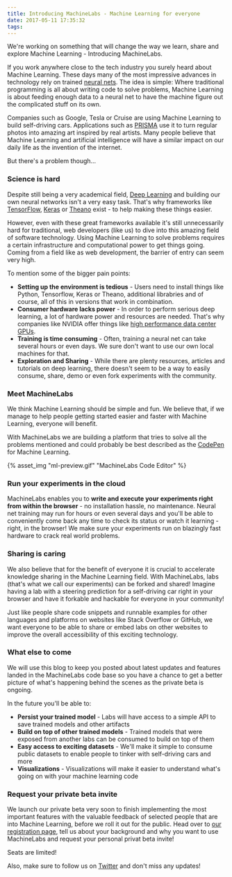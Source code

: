 ```yaml
---
title: Introducing MachineLabs - Machine Learning for everyone
date: 2017-05-11 17:35:32
tags:
---
```


We're working on something that will change the way we learn, share and explore Machine Learning - Introducing MachineLabs.

<!-- more -->

If you work anywhere close to the tech industry you surely heard about Machine Learning. These days many of the most impressive advances in technology rely on trained [neural nets](https://en.wikipedia.org/wiki/Artificial_neural_network). The idea is simple: Where traditional programming is all about writing code to solve problems, Machine Learning is about feeding enough data to a neural net to have the machine figure out the complicated stuff on its own.

Companies such as Google, Tesla or Cruise are using Machine Learning to build self-driving cars. Applications such as [PRISMA](https://prisma-ai.com/) use it to turn regular photos into amazing art inspired by real artists. Many people believe that Machine Learning and artificial intelligence will have a similar impact on our daily life as the invention of the internet.

But there's a problem though...

### Science is hard

Despite still being a very academical field, [Deep Learning](https://en.wikipedia.org/wiki/Deep_learning) and building our own neural networks isn't a very easy task. That's why frameworks like [TensorFlow](https://www.tensorflow.org/), [Keras](https://keras.io/) or [Theano](http://deeplearning.net/software/theano/) exist - to help making these things easier.

However, even with these great frameworks available it's still unnecessarily hard for traditional, web developers (like us) to dive into this amazing field of software technology. Using Machine Learning to solve problems requires a certain infrastructure and computational power to get things going. Coming from a field like as web development, the barrier of entry can seem very high.

To mention some of the bigger pain points:

- **Setting up the environment is tedious** - Users need to install things like Python, Tensorflow, Keras or Theano, additional librabries and of course, all of this in versions that work in combination.
- **Consumer hardware lacks power** - In order to perform serious deep learning, a lot of hardware power and resources are needed. That's why companies like NVIDIA offer things like [high performance data center GPUs](https://www.nvidia.com/en-us/data-center/tesla/).
- **Training is time consuming** - Often, training a neural net can take several hours or even days. We sure don't want to use our own local machines for that.
- **Exploration and Sharing** - While there are plenty resources, articles and tutorials on deep learning, there doesn't seem to be a way to easily consume, share, demo or even fork experiments with the community.

### Meet MachineLabs

We think Machine Learning should be simple and fun. We believe that, if we manage to help people getting started easier and faster with Machine Learning, everyone will benefit.

With MachineLabs we are building a platform that tries to solve all the problems mentioned and could probably be best described as the [CodePen](http://codepen.io/) for Machine Learning.

{% asset_img "ml-preview.gif" "MachineLabs Code Editor" %}

### Run your experiments in the cloud

MachineLabs enables you to **write and execute your experiments right from within the browser** - no installation hassle, no maintenance. Neural net training may run for hours or even several days and you'll be able to conveniently come back any time to check its status or watch it learning - right, in the browser! We make sure your experiments run on blazingly fast hardware to crack real world problems.

### Sharing is caring

We also believe that for the benefit of everyone it is crucial to accelerate knowledge sharing in the Machine Learning field. With MachineLabs, labs (that's what we call our experiments) can be forked and shared! Imagine having a lab with a steering prediction for a self-driving car right in your browser and have it forkable and hackable for everyone in your community!

Just like people share code snippets and runnable examples for other languages and platforms on websites like Stack Overflow or GitHub, we want everyone to be able to share or embed labs on other websites to improve the overall accessibility of this exciting technology.

### What else to come

We will use this blog to keep you posted about latest updates and features landed in the MachineLabs code base so you have a chance to get a better picture of what's happening behind the scenes as the private beta is ongoing.

In the future you'll be able to:

- **Persist your trained model** - Labs will have access to a simple API to save trained models and other artifacts
- **Build on top of other trained models** - Trained models that were exposed from another labs can be consumed to build on top of them
- **Easy access to exciting datasets** - We'll make it simple to consume public datasets to enable people to tinker with self-driving cars and more
- **Visualizations** - Visualizations will make it easier to understand what's going on with your machine learning code


### Request your private beta invite

We launch our private beta very soon to finish implementing the most important features with the valuable feedback of selected people that are into Machine Learning, before we roll it out for the public. Head over to [our registration page](http://get.machinelabs.ai), tell us about your background and why you want to use MachineLabs and request your personal privat beta invite!

Seats are limited!

Also, make sure to follow us on [Twitter](http://twitter.com/machinelabs_ai) and don't miss any updates!

